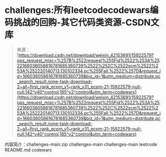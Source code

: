 <!--yml
category: codewars
date: 2022-08-13 11:35:58
-->

# challenges:所有leetcodecodewars编码挑战的回购-其它代码类资源-CSDN文库

> 来源：[https://download.csdn.net/download/weixin_42153691/15922579?ops_request_misc=%257B%2522request%255Fid%2522%253A%2522166036058616781685360739%2522%252C%2522scm%2522%253A%252220140713.130102334.pc%255Fall.%2522%257D&request_id=166036058616781685360739&biz_id=1&utm_medium=distribute.pc_search_result.none-task-download-2~all~first_rank_ecpm_v1~rank_v31_ecpm-21-15922579-null-null.142^v40^control,185^v2^control&utm_term=codewars](https://download.csdn.net/download/weixin_42153691/15922579?ops_request_misc=%257B%2522request%255Fid%2522%253A%2522166036058616781685360739%2522%252C%2522scm%2522%253A%252220140713.130102334.pc%255Fall.%2522%257D&request_id=166036058616781685360739&biz_id=1&utm_medium=distribute.pc_search_result.none-task-download-2~all~first_rank_ecpm_v1~rank_v31_ecpm-21-15922579-null-null.142^v40^control,185^v2^control&utm_term=codewars)

内容简介：challenges-main.zip challenges-main challenges-main leetcode README.md codewars